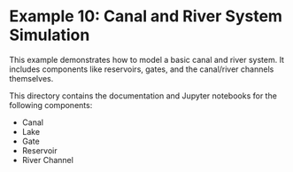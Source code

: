 # Example 10: Canal and River System Simulation

This example demonstrates how to model a basic canal and river system. It includes components like reservoirs, gates, and the canal/river channels themselves.

This directory contains the documentation and Jupyter notebooks for the following components:
- Canal
- Lake
- Gate
- Reservoir
- River Channel
